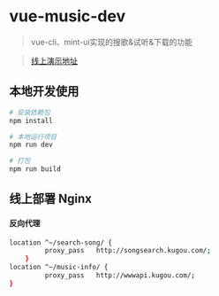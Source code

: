 # vue-music-dev

> vue-cli、mint-ui实现的搜歌&试听&下载的功能

> [线上演示地址](http://music.hzz.cool/#/search)

## 本地开发使用
``` bash
# 安装依赖包
npm install

# 本地运行项目
npm run dev

# 打包
npm run build

```
## 线上部署 Nginx
#### 反向代理
``` bash
location ^~/search-song/ {
         proxy_pass   http://songsearch.kugou.com/;
    }
location ^~/music-info/ {
         proxy_pass   http://wwwapi.kugou.com/;
}
```
